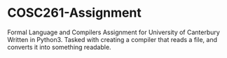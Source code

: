 # COSC261-Assignment
Formal Language and Compilers Assignment for University of Canterbury
Written in Python3. Tasked with creating a compiler that reads a file, and converts it into something readable.

